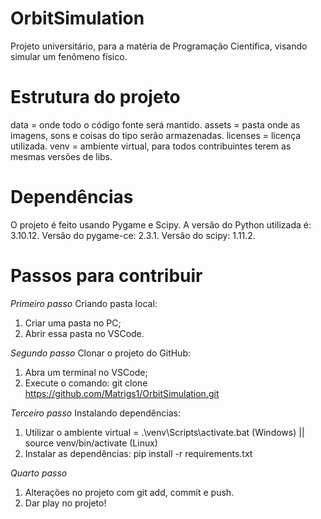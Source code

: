 # OrbitSimulation
Projeto universitário, para a matéria de Programação Científica, visando simular um fenômeno físico.

# Estrutura do projeto
data = onde todo o código fonte será mantido.
assets = pasta onde as imagens, sons e coisas do tipo serão armazenadas.
licenses = licença utilizada.
venv = ambiente virtual, para todos contribuintes terem as mesmas versões de libs.

# Dependências
O projeto é feito usando Pygame e Scipy. A versão do  Python utilizada é: 3.10.12.
Versão do pygame-ce: 2.3.1.
Versão do scipy: 1.11.2.

# Passos para contribuir
*Primeiro passo*
Criando pasta local:
1. Criar uma pasta no PC;
2. Abrir essa pasta no VSCode.

*Segundo passo*
Clonar o projeto do GitHub:
1. Abra um terminal no VSCode;
2. Execute o comando: git clone https://github.com/Matrigs1/OrbitSimulation.git

*Terceiro passo*
Instalando dependências:
1. Utilizar o ambiente virtual = .\venv\Scripts\activate.bat (Windows) || source venv/bin/activate (Linux)
2. Instalar as dependências: pip install -r requirements.txt

*Quarto passo*
1. Alterações no projeto com git add, commit e push.
2. Dar play no projeto!

